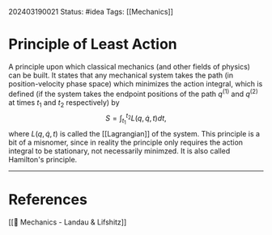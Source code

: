 202403190021
Status: #idea
Tags: [[Mechanics]]

# Principle of Least Action

A principle upon which classical mechanics (and other fields of physics) can be built. It states that any mechanical system takes the path (in position-velocity phase space) which minimizes the action integral, which is defined (if the system takes the endpoint positions of the path $q^{(1)}$ and $q^{(2)}$ at times $t_1$ and $t_2$ respectively) by
$$S = \int_{t_1}^{t_2}L(q,\dot q, t)dt,$$
where $L(q,\dot q, t)$ is called the [[Lagrangian]] of the system. This principle is a bit of a misnomer, since in reality the principle only requires the action integral to be stationary, not necessarily minimzed. It is also called Hamilton's principle.

___
# References
[[📕 Mechanics - Landau & Lifshitz]]
